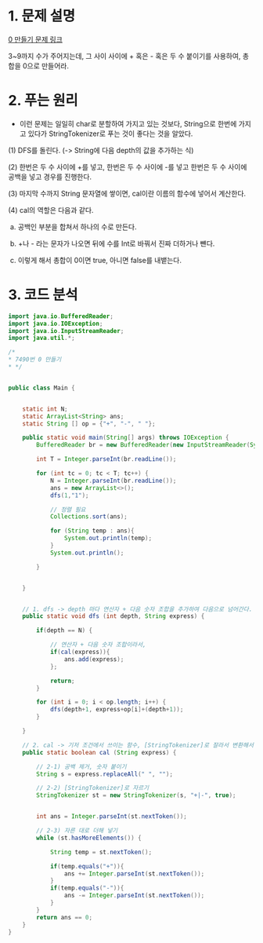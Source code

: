 # 1. 문제 설명

[0 만들기 문제 링크](https://www.acmicpc.net/problem/7490) 

3~9까지 수가 주어지는데, 그 사이 사이에 + 혹은 - 혹은 두 수 붙이기를 사용하여, 총 합을 0으로 만들어라. 



# 2. 푸는 원리 

- 이런 문제는 일일히 char로 분할하여 가지고 있는 것보다, String으로 한번에 가지고 있다가 StringTokenizer로 푸는 것이 좋다는 것을 알았다.

(1) DFS를 돌린다. (-> String에 다음 depth의 값을 추가하는 식)

(2) 한번은 두 수 사이에 +를 넣고, 한번은 두 수 사이에 -를 넣고 한번은 두 수 사이에 공백을 넣고 경우를 진행한다. 

(3) 마지막 수까지 String 문자열에 쌓이면, cal이란 이름의 함수에 넣어서 계산한다. 

(4) cal의 역할은 다음과 같다. 

​    a. 공백인 부분을 합쳐서 하나의 수로 만든다.   

​    b. +나 - 라는 문자가 나오면 뒤에 수를 Int로 바꿔서 진짜 더하거나 뺸다. 

​    c.  이렇게 해서 총합이 0이면 true, 아니면 false를 내뱉는다.

# 3. 코드 분석 

```java
import java.io.BufferedReader;
import java.io.IOException;
import java.io.InputStreamReader;
import java.util.*;

/*
* 7490번 0 만들기
* */


public class Main {


    static int N;
    static ArrayList<String> ans;
    static String [] op = {"+", "-", " "};

    public static void main(String[] args) throws IOException {
        BufferedReader br = new BufferedReader(new InputStreamReader(System.in));

        int T = Integer.parseInt(br.readLine());

        for (int tc = 0; tc < T; tc++) {
            N = Integer.parseInt(br.readLine());
            ans = new ArrayList<>();
            dfs(1,"1");

            // 정렬 필요
            Collections.sort(ans);

            for (String temp : ans){
                System.out.println(temp);
            }
            System.out.println();

        }


    }


    // 1. dfs -> depth 마다 연산자 + 다음 숫자 조합을 추가하여 다음으로 넘어간다.
    public static void dfs (int depth, String express) {

        if(depth == N) {

            // 연산자 + 다음 숫자 조합이라서,
            if(cal(express)){
                ans.add(express);
            };

            return;
        }

        for (int i = 0; i < op.length; i++) {
            dfs(depth+1, express+op[i]+(depth+1));
        }

    }

    // 2. cal -> 기저 조건에서 쓰이는 함수, [StringTokenizer]로 잘라서 변환해서 계산한다.
    public static boolean cal (String express) {

        // 2-1) 공백 제거, 숫자 붙이기
        String s = express.replaceAll(" ", "");

        // 2-2) [StringTokenizer]로 자르기
        StringTokenizer st = new StringTokenizer(s, "+|-", true);


        int ans = Integer.parseInt(st.nextToken());

        // 2-3) 자른 대로 더해 넣기
        while (st.hasMoreElements()) {

            String temp = st.nextToken();

            if(temp.equals("+")){
                ans += Integer.parseInt(st.nextToken());
            }
            if(temp.equals("-")){
                ans -= Integer.parseInt(st.nextToken());
            }
        }
        return ans == 0;
    }
}
```


